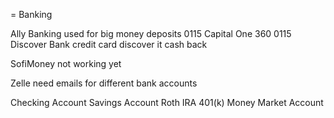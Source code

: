 = Banking

Ally Banking
  used for big money deposits
  0115
Capital One 360
  0115
Discover Bank
  credit card
    discover it cash back

SofiMoney
  not working yet

Zelle
  need emails for different bank accounts

Checking Account
Savings Account
Roth IRA
401(k)
Money Market Account
